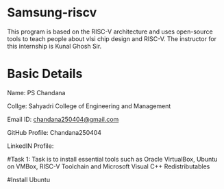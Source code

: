 # Samsung-riscv
This program is based on the RISC-V   architecture and uses open-source tools to teach people about vlsi chip design and RISC-V. The instructor for this internship is Kunal Ghosh Sir.

# Basic Details
Name: PS Chandana

Collge: Sahyadri College of Engineering and Management

Email ID: chandana250404@gmail.com

GitHub Profile: Chandana250404

LinkedIN Profile: 


  #Task 1: Task is to install essential tools such as  Oracle VirtualBox, Ubuntu on VMBox, RISC-V Toolchain and Microsoft Visual C++ Redistributables
  
   #Install Ubuntu 
